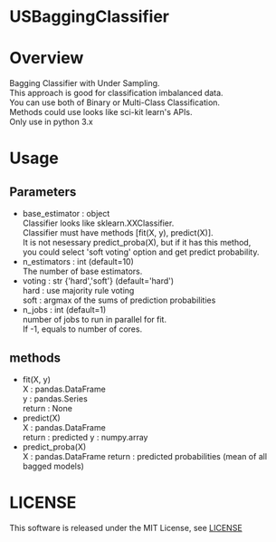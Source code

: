 # USBaggingClassifier
# Overview
Bagging Classifier with Under Sampling.  
This approach is good for classification imbalanced data.  
You can use both of Binary or Multi-Class Classification.  
Methods could use looks like sci-kit learn's APIs.  
Only use in python 3.x
# Usage
## Parameters
* base_estimator : object    
Classifier looks like sklearn.XXClassifier.  
Classifier must have methods [fit(X, y), predict(X)].  
It is not nesessary predict_proba(X), but if it has this method,  
you could select 'soft voting' option and get predict probability.  
* n_estimators : int (default=10)  
The number of base estimators.  
* voting : str {'hard','soft'} (default='hard')  
hard : use majority rule voting  
soft : argmax of the sums of prediction probabilities  
* n_jobs : int (default=1)  
number of jobs to run in parallel for fit.  
If -1, equals to number of cores.  
## methods
* fit(X, y)  
X : pandas.DataFrame  
y : pandas.Series  
return : None  
* predict(X)  
X : pandas.DataFrame  
return : predicted y : numpy.array  
* predict_proba(X)  
X : pandas.DataFrame
return : predicted probabilities (mean of all bagged models)

# LICENSE
This software is released under the MIT License, see [LICENSE](/LICENSE)